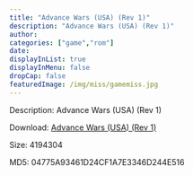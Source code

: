 ```yaml
---
title: "Advance Wars (USA) (Rev 1)"
description: "Advance Wars (USA) (Rev 1)"
author: 
categories: ["game","rom"]
date: 
displayInList: true
displayInMenu: false
dropCap: false
featuredImage: /img/miss/gamemiss.jpg
---
```


Description: Advance Wars (USA) (Rev 1)

Download: <a style="text-decoration:underline;" href="https://mega.nz/#!zCQGxQDK!DJIRCpZ_h4lpZcdcNmcOmDw4Fjdh9iPG0mhG7QSO4xk" target = "_blank" rel = "nofollow" > Advance Wars (USA) (Rev 1)</a>

Size: 4194304

MD5: 04775A93461D24CF1A7E3346D244E516

